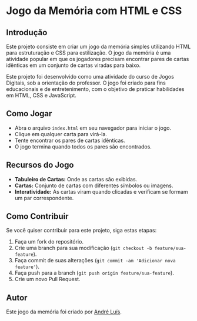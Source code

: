 # Jogo da Memória com HTML e CSS

## Introdução
Este projeto consiste em criar um jogo da memória simples utilizando HTML para estruturação e CSS para estilização. O jogo da memória é uma atividade popular em que os jogadores precisam encontrar pares de cartas idênticas em um conjunto de cartas viradas para baixo.

Este projeto foi desenvolvido como uma atividade do curso de Jogos Digitais, sob a orientação do professor. O jogo foi criado para fins educacionais e de entretenimento, com o objetivo de praticar habilidades em HTML, CSS e JavaScript.

## Como Jogar
- Abra o arquivo `index.html` em seu navegador para iniciar o jogo.
- Clique em qualquer carta para virá-la.
- Tente encontrar os pares de cartas idênticas.
- O jogo termina quando todos os pares são encontrados.

## Recursos do Jogo
- **Tabuleiro de Cartas:** Onde as cartas são exibidas.
- **Cartas:** Conjunto de cartas com diferentes símbolos ou imagens.
- **Interatividade:** As cartas viram quando clicadas e verificam se formam um par correspondente.

## Como Contribuir
Se você quiser contribuir para este projeto, siga estas etapas:
1. Faça um fork do repositório.
2. Crie uma branch para sua modificação (`git checkout -b feature/sua-feature`).
3. Faça commit de suas alterações (`git commit -am 'Adicionar nova feature'`).
4. Faça push para a branch (`git push origin feature/sua-feature`).
5. Crie um novo Pull Request.

## Autor
Este jogo da memória foi criado por [André Luís](https://github.com/andreluissantosdecamargo/).

